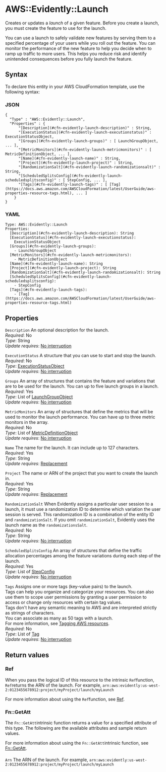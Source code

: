 # AWS::Evidently::Launch<a name="aws-resource-evidently-launch"></a>

Creates or updates a *launch* of a given feature\. Before you create a launch, you must create the feature to use for the launch\.

You can use a launch to safely validate new features by serving them to a specified percentage of your users while you roll out the feature\. You can monitor the performance of the new feature to help you decide when to ramp up traffic to more users\. This helps you reduce risk and identify unintended consequences before you fully launch the feature\.

## Syntax<a name="aws-resource-evidently-launch-syntax"></a>

To declare this entity in your AWS CloudFormation template, use the following syntax:

### JSON<a name="aws-resource-evidently-launch-syntax.json"></a>

```
{
  "Type" : "AWS::Evidently::Launch",
  "Properties" : {
      "[Description](#cfn-evidently-launch-description)" : String,
      "[ExecutionStatus](#cfn-evidently-launch-executionstatus)" : ExecutionStatusObject,
      "[Groups](#cfn-evidently-launch-groups)" : [ LaunchGroupObject, ... ],
      "[MetricMonitors](#cfn-evidently-launch-metricmonitors)" : [ MetricDefinitionObject, ... ],
      "[Name](#cfn-evidently-launch-name)" : String,
      "[Project](#cfn-evidently-launch-project)" : String,
      "[RandomizationSalt](#cfn-evidently-launch-randomizationsalt)" : String,
      "[ScheduledSplitsConfig](#cfn-evidently-launch-scheduledsplitsconfig)" : [ StepConfig, ... ],
      "[Tags](#cfn-evidently-launch-tags)" : [ [Tag](https://docs.aws.amazon.com/AWSCloudFormation/latest/UserGuide/aws-properties-resource-tags.html), ... ]
    }
}
```

### YAML<a name="aws-resource-evidently-launch-syntax.yaml"></a>

```
Type: AWS::Evidently::Launch
Properties: 
  [Description](#cfn-evidently-launch-description): String
  [ExecutionStatus](#cfn-evidently-launch-executionstatus): 
    ExecutionStatusObject
  [Groups](#cfn-evidently-launch-groups): 
    - LaunchGroupObject
  [MetricMonitors](#cfn-evidently-launch-metricmonitors): 
    - MetricDefinitionObject
  [Name](#cfn-evidently-launch-name): String
  [Project](#cfn-evidently-launch-project): String
  [RandomizationSalt](#cfn-evidently-launch-randomizationsalt): String
  [ScheduledSplitsConfig](#cfn-evidently-launch-scheduledsplitsconfig): 
    - StepConfig
  [Tags](#cfn-evidently-launch-tags): 
    - [Tag](https://docs.aws.amazon.com/AWSCloudFormation/latest/UserGuide/aws-properties-resource-tags.html)
```

## Properties<a name="aws-resource-evidently-launch-properties"></a>

`Description`  <a name="cfn-evidently-launch-description"></a>
An optional description for the launch\.  
*Required*: No  
*Type*: String  
*Update requires*: [No interruption](https://docs.aws.amazon.com/AWSCloudFormation/latest/UserGuide/using-cfn-updating-stacks-update-behaviors.html#update-no-interrupt)

`ExecutionStatus`  <a name="cfn-evidently-launch-executionstatus"></a>
A structure that you can use to start and stop the launch\.  
*Required*: No  
*Type*: [ExecutionStatusObject](aws-properties-evidently-launch-executionstatusobject.md)  
*Update requires*: [No interruption](https://docs.aws.amazon.com/AWSCloudFormation/latest/UserGuide/using-cfn-updating-stacks-update-behaviors.html#update-no-interrupt)

`Groups`  <a name="cfn-evidently-launch-groups"></a>
An array of structures that contains the feature and variations that are to be used for the launch\. You can up to five launch groups in a launch\.  
*Required*: Yes  
*Type*: List of [LaunchGroupObject](aws-properties-evidently-launch-launchgroupobject.md)  
*Update requires*: [No interruption](https://docs.aws.amazon.com/AWSCloudFormation/latest/UserGuide/using-cfn-updating-stacks-update-behaviors.html#update-no-interrupt)

`MetricMonitors`  <a name="cfn-evidently-launch-metricmonitors"></a>
An array of structures that define the metrics that will be used to monitor the launch performance\. You can have up to three metric monitors in the array\.  
*Required*: No  
*Type*: List of [MetricDefinitionObject](aws-properties-evidently-launch-metricdefinitionobject.md)  
*Update requires*: [No interruption](https://docs.aws.amazon.com/AWSCloudFormation/latest/UserGuide/using-cfn-updating-stacks-update-behaviors.html#update-no-interrupt)

`Name`  <a name="cfn-evidently-launch-name"></a>
The name for the launch\. It can include up to 127 characters\.  
*Required*: Yes  
*Type*: String  
*Update requires*: [Replacement](https://docs.aws.amazon.com/AWSCloudFormation/latest/UserGuide/using-cfn-updating-stacks-update-behaviors.html#update-replacement)

`Project`  <a name="cfn-evidently-launch-project"></a>
The name or ARN of the project that you want to create the launch in\.  
*Required*: Yes  
*Type*: String  
*Update requires*: [Replacement](https://docs.aws.amazon.com/AWSCloudFormation/latest/UserGuide/using-cfn-updating-stacks-update-behaviors.html#update-replacement)

`RandomizationSalt`  <a name="cfn-evidently-launch-randomizationsalt"></a>
When Evidently assigns a particular user session to a launch, it must use a randomization ID to determine which variation the user session is served\. This randomization ID is a combination of the entity ID and `randomizationSalt`\. If you omit `randomizationSalt`, Evidently uses the launch name as the `randomizationsSalt`\.  
*Required*: No  
*Type*: String  
*Update requires*: [No interruption](https://docs.aws.amazon.com/AWSCloudFormation/latest/UserGuide/using-cfn-updating-stacks-update-behaviors.html#update-no-interrupt)

`ScheduledSplitsConfig`  <a name="cfn-evidently-launch-scheduledsplitsconfig"></a>
An array of structures that define the traffic allocation percentages among the feature variations during each step of the launch\.  
*Required*: Yes  
*Type*: List of [StepConfig](aws-properties-evidently-launch-stepconfig.md)  
*Update requires*: [No interruption](https://docs.aws.amazon.com/AWSCloudFormation/latest/UserGuide/using-cfn-updating-stacks-update-behaviors.html#update-no-interrupt)

`Tags`  <a name="cfn-evidently-launch-tags"></a>
Assigns one or more tags \(key\-value pairs\) to the launch\.  
Tags can help you organize and categorize your resources\. You can also use them to scope user permissions by granting a user permission to access or change only resources with certain tag values\.  
Tags don't have any semantic meaning to AWS and are interpreted strictly as strings of characters\.  
You can associate as many as 50 tags with a launch\.  
For more information, see [Tagging AWS resources](https://docs.aws.amazon.com/general/latest/gr/aws_tagging.html)\.  
*Required*: No  
*Type*: List of [Tag](https://docs.aws.amazon.com/AWSCloudFormation/latest/UserGuide/aws-properties-resource-tags.html)  
*Update requires*: [No interruption](https://docs.aws.amazon.com/AWSCloudFormation/latest/UserGuide/using-cfn-updating-stacks-update-behaviors.html#update-no-interrupt)

## Return values<a name="aws-resource-evidently-launch-return-values"></a>

### Ref<a name="aws-resource-evidently-launch-return-values-ref"></a>

When you pass the logical ID of this resource to the intrinsic `Ref`function, `Ref`returns the ARN of the launch\. For example, `arn:aws:evidently:us-west-2:0123455678912:project/myProject/launch/myLaunch`

For more information about using the `Ref`function, see [Ref](https://docs.aws.amazon.com/AWSCloudFormation/latest/UserGuide/intrinsic-function-reference-ref.html)\.

### Fn::GetAtt<a name="aws-resource-evidently-launch-return-values-fn--getatt"></a>

The `Fn::GetAtt`intrinsic function returns a value for a specified attribute of this type\. The following are the available attributes and sample return values\.

For more information about using the `Fn::GetAtt`intrinsic function, see [Fn::GetAtt](https://docs.aws.amazon.com/AWSCloudFormation/latest/UserGuide/intrinsic-function-reference-getatt.html)\.

#### <a name="aws-resource-evidently-launch-return-values-fn--getatt-fn--getatt"></a>

`Arn`  <a name="Arn-fn::getatt"></a>
The ARN of the launch\. For example, `arn:aws:evidently:us-west-2:0123455678912:project/myProject/launch/myLaunch`